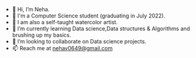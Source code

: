 - 👋 Hi, I’m Neha.
- 🌱 I'm a Computer Science student (graduating in July 2022).
- 👀 I am also a self-taught watercolor artist.
- 🌱 I’m currently learning Data science,Data structures & Algorithms and brushing up my basics.
- 💞️ I’m looking to collaborate on Data science projects.
- 📫 Reach me at nehav0649@gmail.com 


<!---
Neha649/Neha649 is a ✨ special ✨ repository because its `README.md` (this file) appears on your GitHub profile.
You can click the Preview link to take a look at your changes.
--->
